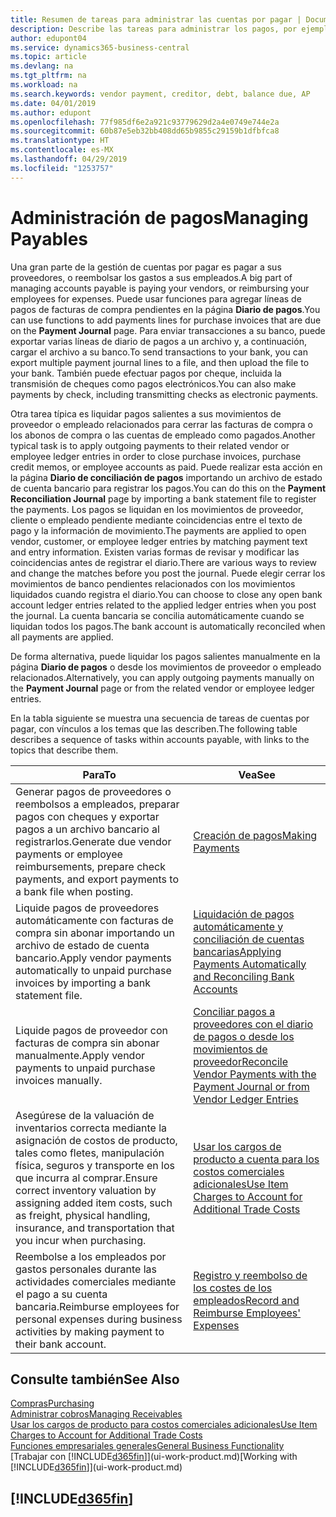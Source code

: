 ```yaml
---
title: Resumen de tareas para administrar las cuentas por pagar | Documentos de Microsoft
description: Describe las tareas para administrar los pagos, por ejemplo, los pagos a acreedores o la liquidación de pagos salientes en movimientos para cerrar facturas o abonos.
author: edupont04
ms.service: dynamics365-business-central
ms.topic: article
ms.devlang: na
ms.tgt_pltfrm: na
ms.workload: na
ms.search.keywords: vendor payment, creditor, debt, balance due, AP
ms.date: 04/01/2019
ms.author: edupont
ms.openlocfilehash: 77f985df6e2a921c93779629d2a4e0749e744e2a
ms.sourcegitcommit: 60b87e5eb32bb408dd65b9855c29159b1dfbfca8
ms.translationtype: HT
ms.contentlocale: es-MX
ms.lasthandoff: 04/29/2019
ms.locfileid: "1253757"
---
```

# <a name="managing-payables"></a><span data-ttu-id="9969c-103">Administración de pagos</span><span class="sxs-lookup"><span data-stu-id="9969c-103">Managing Payables</span></span>

<span data-ttu-id="9969c-104">Una gran parte de la gestión de cuentas por pagar es pagar a sus proveedores, o reembolsar los gastos a sus empleados.</span><span class="sxs-lookup"><span data-stu-id="9969c-104">A big part of managing accounts payable is paying your vendors, or reimbursing your employees for expenses.</span></span> <span data-ttu-id="9969c-105">Puede usar funciones para agregar líneas de pagos de facturas de compra pendientes en la página **Diario de pagos**.</span><span class="sxs-lookup"><span data-stu-id="9969c-105">You can use functions to add payments lines for purchase invoices that are due on the **Payment Journal** page.</span></span> <span data-ttu-id="9969c-106">Para enviar transacciones a su banco, puede exportar varias líneas de diario de pagos a un archivo y, a continuación, cargar el archivo a su banco.</span><span class="sxs-lookup"><span data-stu-id="9969c-106">To send transactions to your bank, you can export multiple payment journal lines to a file, and then upload the file to your bank.</span></span> <span data-ttu-id="9969c-107">También puede efectuar pagos por cheque, incluida la transmisión de cheques como pagos electrónicos.</span><span class="sxs-lookup"><span data-stu-id="9969c-107">You can also make payments by check, including transmitting checks as electronic payments.</span></span>

<span data-ttu-id="9969c-108">Otra tarea típica es liquidar pagos salientes a sus movimientos de proveedor o empleado relacionados para cerrar las facturas de compra o los abonos de compra o las cuentas de empleado como pagados.</span><span class="sxs-lookup"><span data-stu-id="9969c-108">Another typical task is to apply outgoing payments to their related vendor or employee ledger entries in order to close purchase invoices, purchase credit memos, or employee accounts as paid.</span></span> <span data-ttu-id="9969c-109">Puede realizar esta acción en la página **Diario de conciliación de pagos** importando un archivo de estado de cuenta bancario para registrar los pagos.</span><span class="sxs-lookup"><span data-stu-id="9969c-109">You can do this on the **Payment Reconciliation Journal** page by importing a bank statement file to register the payments.</span></span> <span data-ttu-id="9969c-110">Los pagos se liquidan en los movimientos de proveedor, cliente o empleado pendiente mediante coincidencias entre el texto de pago y la información de movimiento.</span><span class="sxs-lookup"><span data-stu-id="9969c-110">The payments are applied to open vendor, customer, or employee ledger entries by matching payment text and entry information.</span></span> <span data-ttu-id="9969c-111">Existen varias formas de revisar y modificar las coincidencias antes de registrar el diario.</span><span class="sxs-lookup"><span data-stu-id="9969c-111">There are various ways to review and change the matches before you post the journal.</span></span> <span data-ttu-id="9969c-112">Puede elegir cerrar los movimientos de banco pendientes relacionados con los movimientos liquidados cuando registra el diario.</span><span class="sxs-lookup"><span data-stu-id="9969c-112">You can choose to close any open bank account ledger entries related to the applied ledger entries when you post the journal.</span></span> <span data-ttu-id="9969c-113">La cuenta bancaria se concilia automáticamente cuando se liquidan todos los pagos.</span><span class="sxs-lookup"><span data-stu-id="9969c-113">The bank account is automatically reconciled when all payments are applied.</span></span>

<span data-ttu-id="9969c-114">De forma alternativa, puede liquidar los pagos salientes manualmente en la página **Diario de pagos** o desde los movimientos de proveedor o empleado relacionados.</span><span class="sxs-lookup"><span data-stu-id="9969c-114">Alternatively, you can apply outgoing payments manually on the **Payment Journal** page or from the related vendor or employee ledger entries.</span></span>

<span data-ttu-id="9969c-115">En la tabla siguiente se muestra una secuencia de tareas de cuentas por pagar, con vínculos a los temas que las describen.</span><span class="sxs-lookup"><span data-stu-id="9969c-115">The following table describes a sequence of tasks within accounts payable, with links to the topics that describe them.</span></span>

| <span data-ttu-id="9969c-116">Para</span><span class="sxs-lookup"><span data-stu-id="9969c-116">To</span></span> | <span data-ttu-id="9969c-117">Vea</span><span class="sxs-lookup"><span data-stu-id="9969c-117">See</span></span> |
| --- | --- |
| <span data-ttu-id="9969c-118">Generar pagos de proveedores o reembolsos a empleados, preparar pagos con cheques y exportar pagos a un archivo bancario al registrarlos.</span><span class="sxs-lookup"><span data-stu-id="9969c-118">Generate due vendor payments or employee reimbursements, prepare check payments, and export payments to a bank file when posting.</span></span> |[<span data-ttu-id="9969c-119">Creación de pagos</span><span class="sxs-lookup"><span data-stu-id="9969c-119">Making Payments</span></span>](payables-make-payments.md) |
| <span data-ttu-id="9969c-120">Liquide pagos de proveedores automáticamente con facturas de compra sin abonar importando un archivo de estado de cuenta bancario.</span><span class="sxs-lookup"><span data-stu-id="9969c-120">Apply vendor payments automatically to unpaid purchase invoices by importing a bank statement file.</span></span> |[<span data-ttu-id="9969c-121">Liquidación de pagos automáticamente y conciliación de cuentas bancarias</span><span class="sxs-lookup"><span data-stu-id="9969c-121">Applying Payments Automatically and Reconciling Bank Accounts</span></span>](receivables-apply-payments-auto-reconcile-bank-accounts.md) |
| <span data-ttu-id="9969c-122">Liquide pagos de proveedor con facturas de compra sin abonar manualmente.</span><span class="sxs-lookup"><span data-stu-id="9969c-122">Apply vendor payments to unpaid purchase invoices manually.</span></span> |[<span data-ttu-id="9969c-123">Conciliar pagos a proveedores con el diario de pagos o desde los movimientos de proveedor</span><span class="sxs-lookup"><span data-stu-id="9969c-123">Reconcile Vendor Payments with the Payment Journal or from Vendor Ledger Entries</span></span>](payables-how-apply-purchase-transactions-manually.md) |
|<span data-ttu-id="9969c-124">Asegúrese de la valuación de inventarios correcta mediante la asignación de costos de producto, tales como fletes, manipulación física, seguros y transporte en los que incurra al comprar.</span><span class="sxs-lookup"><span data-stu-id="9969c-124">Ensure correct inventory valuation by assigning added item costs, such as freight, physical handling, insurance, and transportation that you incur when purchasing.</span></span>|[<span data-ttu-id="9969c-125">Usar los cargos de producto a cuenta para los costos comerciales adicionales</span><span class="sxs-lookup"><span data-stu-id="9969c-125">Use Item Charges to Account for Additional Trade Costs</span></span>](payables-how-assign-item-charges.md)|
|<span data-ttu-id="9969c-126">Reembolse a los empleados por gastos personales durante las actividades comerciales mediante el pago a su cuenta bancaria.</span><span class="sxs-lookup"><span data-stu-id="9969c-126">Reimburse employees for personal expenses during business activities by making payment to their bank account.</span></span>|[<span data-ttu-id="9969c-127">Registro y reembolso de los costes de los empleados</span><span class="sxs-lookup"><span data-stu-id="9969c-127">Record and Reimburse Employees' Expenses</span></span>](finance-how-record-reimburse-employee-expenses.md)|

## <a name="see-also"></a><span data-ttu-id="9969c-128">Consulte también</span><span class="sxs-lookup"><span data-stu-id="9969c-128">See Also</span></span>
[<span data-ttu-id="9969c-129">Compras</span><span class="sxs-lookup"><span data-stu-id="9969c-129">Purchasing</span></span>](purchasing-manage-purchasing.md)  
[<span data-ttu-id="9969c-130">Administrar cobros</span><span class="sxs-lookup"><span data-stu-id="9969c-130">Managing Receivables</span></span>](receivables-manage-receivables.md)  
[<span data-ttu-id="9969c-131">Usar los cargos de producto para costos comerciales adicionales</span><span class="sxs-lookup"><span data-stu-id="9969c-131">Use Item Charges to Account for Additional Trade Costs</span></span>](payables-how-assign-item-charges.md)  
[<span data-ttu-id="9969c-132">Funciones empresariales generales</span><span class="sxs-lookup"><span data-stu-id="9969c-132">General Business Functionality</span></span>](ui-across-business-areas.md)  
<span data-ttu-id="9969c-133">[Trabajar con [!INCLUDE[d365fin](includes/d365fin_md.md)]](ui-work-product.md)</span><span class="sxs-lookup"><span data-stu-id="9969c-133">[Working with [!INCLUDE[d365fin](includes/d365fin_md.md)]](ui-work-product.md)</span></span>

## [!INCLUDE[d365fin](includes/free_trial_md.md)]  
